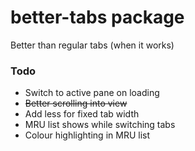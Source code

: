 # better-tabs package

Better than regular tabs (when it works)

### Todo
* Switch to active pane on loading
* ~~Better scrolling into view~~
* Add less for fixed tab width
* MRU list shows while switching tabs
* Colour highlighting in MRU list
